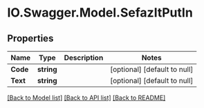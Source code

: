 # IO.Swagger.Model.SefazItPutIn
## Properties

Name | Type | Description | Notes
------------ | ------------- | ------------- | -------------
**Code** | **string** |  | [optional] [default to null]
**Text** | **string** |  | [optional] [default to null]

[[Back to Model list]](../README.md#documentation-for-models) [[Back to API list]](../README.md#documentation-for-api-endpoints) [[Back to README]](../README.md)


